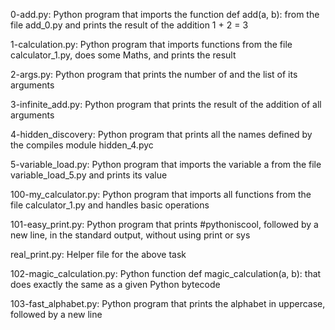 0-add.py: Python program that imports the function def add(a, b): from the file add_0.py and prints the result of the addition 1 + 2 = 3

1-calculation.py: Python program that imports functions from the file calculator_1.py, does some Maths, and prints the result

2-args.py: Python program that prints the number of and the list of its arguments

3-infinite_add.py: Python program that prints the result of the addition of all arguments

4-hidden_discovery: Python program that prints all the names defined by the compiles module hidden_4.pyc

5-variable_load.py: Python program that imports the variable a from the file variable_load_5.py and prints its value

100-my_calculator.py: Python program that imports all functions from the file calculator_1.py and handles basic operations

101-easy_print.py: Python program that prints #pythoniscool, followed by a new line, in the standard output, without using print or sys

real_print.py: Helper file for the above task

102-magic_calculation.py: Python function def magic_calculation(a, b): that does exactly the same as a given Python bytecode

103-fast_alphabet.py: Python program that prints the alphabet in uppercase, followed by a new line
